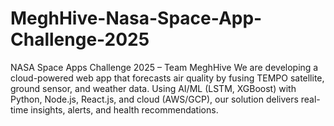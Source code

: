# MeghHive-Nasa-Space-App-Challenge-2025
NASA Space Apps Challenge 2025 – Team MeghHive We are developing a cloud-powered web app that forecasts air quality by fusing TEMPO satellite, ground sensor, and weather data. Using AI/ML (LSTM, XGBoost) with Python, Node.js, React.js, and cloud (AWS/GCP), our solution delivers real-time insights, alerts, and health recommendations.
